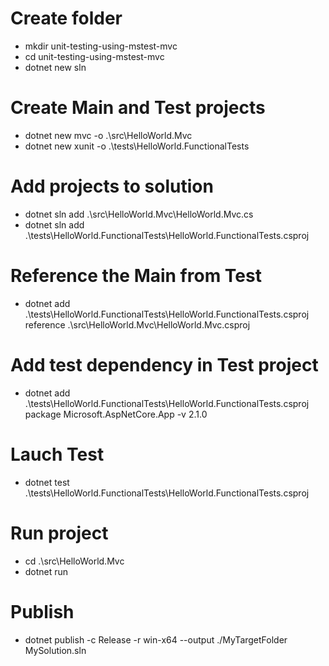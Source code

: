 # Create folder
- mkdir unit-testing-using-mstest-mvc
- cd unit-testing-using-mstest-mvc
- dotnet new sln

# Create Main and Test projects
- dotnet new mvc -o .\src\HelloWorld.Mvc
- dotnet new xunit -o .\tests\HelloWorld.FunctionalTests

# Add projects to solution
- dotnet sln add .\src\HelloWorld.Mvc\HelloWorld.Mvc.cs
- dotnet sln add .\tests\HelloWorld.FunctionalTests\HelloWorld.FunctionalTests.csproj

# Reference the Main from Test
- dotnet add .\tests\HelloWorld.FunctionalTests\HelloWorld.FunctionalTests.csproj reference .\src\HelloWorld.Mvc\HelloWorld.Mvc.csproj

# Add test dependency in Test project
- dotnet add .\tests\HelloWorld.FunctionalTests\HelloWorld.FunctionalTests.csproj package Microsoft.AspNetCore.App -v 2.1.0

# Lauch Test
- dotnet test .\tests\HelloWorld.FunctionalTests\HelloWorld.FunctionalTests.csproj

# Run project
- cd .\src\HelloWorld.Mvc
- dotnet run 

# Publish
- dotnet publish -c Release -r win-x64 --output ./MyTargetFolder MySolution.sln
